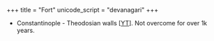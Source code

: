 +++
title = "Fort"
unicode_script = "devanagari"
+++

- Constantinople - Theodosian walls \[[YT](https://www.youtube.com/watch?v=qe9uOpCCvnI&list=PLkOo_Hy3liEJYEQ23l6bDrFrQYdkoZ3BC&index=11)\]. Not overcome for over 1k years.